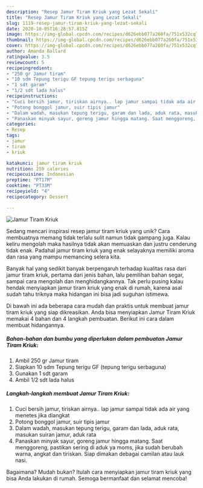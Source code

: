 ```yaml
---
description: "Resep Jamur Tiram Kriuk yang Lezat Sekali"
title: "Resep Jamur Tiram Kriuk yang Lezat Sekali"
slug: 1119-resep-jamur-tiram-kriuk-yang-lezat-sekali
date: 2020-10-05T16:28:57.815Z
image: https://img-global.cpcdn.com/recipes/d626ebb077a260fa/751x532cq70/jamur-tiram-kriuk-foto-resep-utama.jpg
thumbnail: https://img-global.cpcdn.com/recipes/d626ebb077a260fa/751x532cq70/jamur-tiram-kriuk-foto-resep-utama.jpg
cover: https://img-global.cpcdn.com/recipes/d626ebb077a260fa/751x532cq70/jamur-tiram-kriuk-foto-resep-utama.jpg
author: Amanda Ballard
ratingvalue: 3.5
reviewcount: 5
recipeingredient:
- "250 gr Jamur tiram"
- "10 sdm Tepung terigu GF tepung terigu serbaguna"
- "1 sdt garam"
- "1/2 sdt lada halus"
recipeinstructions:
- "Cuci bersih jamur, tiriskan airnya.. lap jamur sampai tidak ada air yang menetes jika diangkat"
- "Potong bonggol jamur, suir tipis jamur"
- "Dalam wadah, masukan tepung terigu, garam dan lada, aduk rata, masukan suiran jamur, aduk rata"
- "Panaskan minyak sayur, goreng jamur hingga matang. Saat menggoreng, pastikan sering di aduk ya moms, jika sudah berubah warna, angkat dan tiriskan. Siap dimakan debagai camilan atau lauk nasi."
categories:
- Resep
tags:
- jamur
- tiram
- kriuk

katakunci: jamur tiram kriuk 
nutrition: 259 calories
recipecuisine: Indonesian
preptime: "PT17M"
cooktime: "PT33M"
recipeyield: "4"
recipecategory: Dessert

---
```



![Jamur Tiram Kriuk](https://img-global.cpcdn.com/recipes/d626ebb077a260fa/751x532cq70/jamur-tiram-kriuk-foto-resep-utama.jpg)

Sedang mencari inspirasi resep jamur tiram kriuk yang unik? Cara membuatnya memang tidak terlalu sulit namun tidak gampang juga. Kalau keliru mengolah maka hasilnya tidak akan memuaskan dan justru cenderung tidak enak. Padahal jamur tiram kriuk yang enak selayaknya memiliki aroma dan rasa yang mampu memancing selera kita.

Banyak hal yang sedikit banyak berpengaruh terhadap kualitas rasa dari jamur tiram kriuk, pertama dari jenis bahan, lalu pemilihan bahan segar, sampai cara mengolah dan menghidangkannya. Tak perlu pusing kalau hendak menyiapkan jamur tiram kriuk yang enak di rumah, karena asal sudah tahu triknya maka hidangan ini bisa jadi suguhan istimewa.




Di bawah ini ada beberapa cara mudah dan praktis untuk membuat jamur tiram kriuk yang siap dikreasikan. Anda bisa menyiapkan Jamur Tiram Kriuk memakai 4 bahan dan 4 langkah pembuatan. Berikut ini cara dalam membuat hidangannya.

<!--inarticleads1-->

##### Bahan-bahan dan bumbu yang diperlukan dalam pembuatan Jamur Tiram Kriuk:

1. Ambil 250 gr Jamur tiram
1. Siapkan 10 sdm Tepung terigu GF (tepung terigu serbaguna)
1. Gunakan 1 sdt garam
1. Ambil 1/2 sdt lada halus




<!--inarticleads2-->

##### Langkah-langkah membuat Jamur Tiram Kriuk:

1. Cuci bersih jamur, tiriskan airnya.. lap jamur sampai tidak ada air yang menetes jika diangkat
1. Potong bonggol jamur, suir tipis jamur
1. Dalam wadah, masukan tepung terigu, garam dan lada, aduk rata, masukan suiran jamur, aduk rata
1. Panaskan minyak sayur, goreng jamur hingga matang. Saat menggoreng, pastikan sering di aduk ya moms, jika sudah berubah warna, angkat dan tiriskan. Siap dimakan debagai camilan atau lauk nasi.




Bagaimana? Mudah bukan? Itulah cara menyiapkan jamur tiram kriuk yang bisa Anda lakukan di rumah. Semoga bermanfaat dan selamat mencoba!
